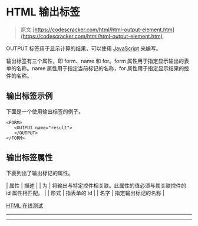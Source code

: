 # HTML 输出标签

> 原文:[https://codescracker.com/html/html-output-element.htm](https://codescracker.com/html/html-output-element.htm)

OUTPUT 标签用于显示计算的结果，可以使用 [JavaScript](/js/index.htm) 来编写。

输出标签有三个属性，即 form、name 和 for。form 属性用于指定显示输出的表单的名称。name 属性用于指定当前标记的名称，for 属性用于指定显示结果的控件的名称。

## 输出标签示例

下面是一个使用输出标签的例子。

```
<FORM>
   <OUTPUT name="result">
   </OUTPUT>
</FORM>
```

## 输出标签属性

下表列出了输出标记的属性。

| 属性 | 描述 |
| 为 | 将输出与特定控件相关联。此属性的值必须与其关联控件的 id 属性相匹配。 |
| 形式 | 指表单的 id |
| 名字 | 指定输出标记的名称 |

[HTML 在线测试](/exam/showtest.php?subid=4)

* * *

* * *